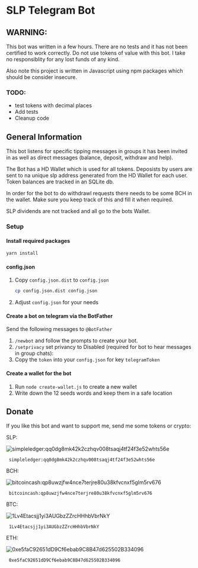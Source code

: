 # SLP Telegram Bot

## WARNING:
This bot was written in a few hours. There are no tests and it has not been certified to work correctly. Do not use tokens of value with this bot. I take no responsiblity for any lost funds of any kind.

Also note this project is written in Javascript using npm packages which should be consider insecure.

### TODO:
- test tokens with decimal places
- Add tests
- Cleanup code


## General Information

This bot listens for specific tipping messages in groups it has been invited in as well as direct messages (balance, deposit, withdraw and help). 

The Bot has a HD Wallet which is used for all tokens. Deposists by users are sent to na unique slp address generated from the HD Wallet for each user. Token balances are tracked in an SQLite db.

In order for the bot to do withdrawl requests there needs to be some BCH in the wallet. Make sure you keep track of this and fill it when required.

SLP dividends are not tracked and all go to the bots Wallet.

### Setup

#### Install required packages
```bash
yarn install
``` 

#### config.json
1. Copy ```config.json.dist``` to ```config.json```
    ```bash
    cp config.json.dist config.json
    ```
2. Adjust ```config.json``` for your needs

#### Create a bot on telegram via the BotFather
Send the following messages to ```@BotFather```
1. ```/newbot``` and follow the prompts to create your bot.
2. ```/setprivacy``` set privancy to Disabled (required for bot to hear messages in group chats): 
3. Copy the ```token``` into your ```config.json``` for key ```telegramToken```

#### Create a wallet for the bot
1. Run ```node create-wallet.js``` to create a new wallet
2. Write down the 12 seeds words and keep them in a safe location



## Donate

If you like this bot and want to support me, send me some tokens or crypto: 

SLP: 

<img alt="simpleledger:qq0dg8mk42k2czhqv008tsaqj4tf24f3e52whts56e"
     src="https://bwipjs-api.metafloor.com/?bcid=qrcode&text=simpleledger:qq0dg8mk42k2czhqv008tsaqj4tf24f3e52whts56e">

     simpleledger:qq0dg8mk42k2czhqv008tsaqj4tf24f3e52whts56e

BCH:

<img alt="bitcoincash:qp8uwzjfw4nce7terjre80u38kfvcnxf5glm5rv676"
     src="https://bwipjs-api.metafloor.com/?bcid=qrcode&text=bitcoincash:qp8uwzjfw4nce7terjre80u38kfvcnxf5glm5rv676">

     bitcoincash:qp8uwzjfw4nce7terjre80u38kfvcnxf5glm5rv676

BTC:

<img alt="1Lv4Etacsjj1yi3AUGbzZZrcHHhbVbrNkY"
     src="https://bwipjs-api.metafloor.com/?bcid=qrcode&text=1Lv4Etacsjj1yi3AUGbzZZrcHHhbVbrNkY">

     1Lv4Etacsjj1yi3AUGbzZZrcHHhbVbrNkY

ETH:

<img alt="0xe5faC92651dD9Cf6ebab9C8B47d625502B334096"
     src="https://bwipjs-api.metafloor.com/?bcid=qrcode&text=0xe5faC92651dD9Cf6ebab9C8B47d625502B334096">

     0xe5faC92651dD9Cf6ebab9C8B47d625502B334096


